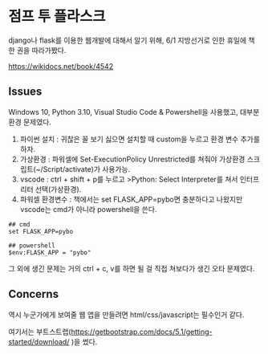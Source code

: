 # 점프 투 플라스크

django나 flask를 이용한 웹개발에 대해서 알기 위해, 6/1 지방선거로 인한 휴일에 책 한 권을 따라가봤다.

https://wikidocs.net/book/4542

## Issues

Windows 10, Python 3.10, Visual Studio Code & Powershell을 사용했고, 대부분 환경 문제였다.

1. 파이썬 설치 : 귀찮은 꼴 보기 싫으면 설치할 때 custom을 누르고 환경 변수 추가를 하자.
2. 가상환경 : 파워셀에 Set-ExecutionPolicy Unrestricted를 쳐줘야 가상환경 스크립트(~/Script/activate)가 사용가능.
3. vscode : ctrl + shift + p를 누르고 >Python: Select Interpreter를 쳐서 인터프리터 선택(가상환경).
4. 파워셀 환경변수 : 책에서는 set FLASK_APP=pybo면 충분하다고 나왔지만 vscode는 cmd가 아니라 powershell을 쓴다.
```
## cmd
set FLASK_APP=pybo

## powershell
$env:FLASK_APP = "pybo"
```

그 외에 생긴 문제는 거의 ctrl + c, v를 하면 될 걸 직접 쳐보다가 생긴 오타 문제였다.

## Concerns

역시 누군가에게 보여줄 웹 앱을 만들려면 html/css/javascript는 필수인거 같다.

여기서는 부트스트랩(https://getbootstrap.com/docs/5.1/getting-started/download/ )을 썼다.

